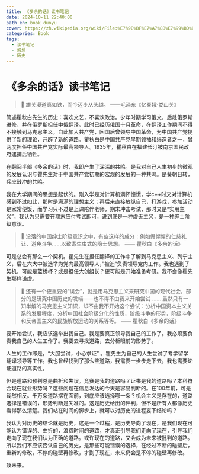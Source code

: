 ```yaml
---
title: 《多余的话》读书笔记
date: 2024-10-11 22:40:00
path_en: book_duoyu
cover: https://zh.wikipedia.org/wiki/File:%E7%9E%BF%E7%A7%8B%E7%99%BD%E5%90%8C%E5%BF%97.jpg
categories: Book
tags: 
  - 读书笔记
  - 感想
  - 历史
---
```




# 《多余的话》读书笔记


> 📌 雄关漫道真如铁，而今迈步从头越。 ——毛泽东《忆秦娥·娄山关》



简述瞿秋白先生的历史：喜欢文艺，不喜欢政治。少年时期学习俄文，后赴俄罗斯进修，并在俄罗斯担任中俄翻译。此时已经历俄国十月革命，在翻译工作期间不得不接触到马克思主义，自此加入共产党，回国后曾领导中国革命，为中国共产党提供了新的理论，开辟了新的道路。瞿秋白是中国共产党早期领袖和缔造者之一，曾两度担任中国共产党实际最高领导人。1935年，瞿秋白在福建长汀被南京国民政府逮捕后牺牲。

在翻阅半部《多余的话》时，我即产生了深深的共鸣。是我对自己人生初步的微观的发展认识与瞿先生对于中国共产党初期的宏观的发展的一种共鸣。是葵朝日转，兵应鼓冲的共鸣。

我在大学期间的思想是起伏的。刚入学是对计算机满怀憧憬，学c++时又对计算机感到不过如此，那时是满满的理想主义；再后来直接放纵自己，打游戏，参加活动是家常便饭，而学习只不过是上课陪伴老师，期末冲击考试，那时又是“实用主义”，我认为只需要在期末应付考试即可，说到底是一种虚无主义，是一种绅士阶级意识。

> 📌 没落的中国绅士阶级意识之中，有些这样的成分：例如假惺惺的仁慈礼让、避免斗争……以致寄生虫式的隐士思想。 —— 瞿秋白《多余的话》



可是总会有那么一个契机。瞿先生在担任翻译的工作中了解到马克思主义、列宁主义，后在六大中被选举为党内最高领导人，”被迫“负责领导党内工作。我也遇到了契机，可能是蓝桥杯？或是担任大创组长？更可能是开始准备考研。我不会像瞿先生那样谦虚。

> 📌 还有一个更重要的“误会”，就是用马克思主义来研究中国的现代社会，部分的是研究中国历史的发端——也不得不由我来开始尝试 …… 虽然只有一知半解的马克思主义知识，却不由我不开始这个尝试：分析中国资本主义关系的发展程度，分析中国社会阶级分化的性质，阶级斗争的形势，阶级斗争和反帝国主义的民族解放运动的关系等等。 —— 瞿秋白《多余的话》



要开始尝试，我应该选举出我自己。我是要真正领导我自己的工作了。我必须要负责我自己的人生工作了。我要去寻找道路，去分析眼前的形势了。

人生的工作即是，“大胆尝试，小心求证” 。瞿先生为自己的人生尝试了考学留学翻译领导等工作。我也曾经找到了那么些道路，我需要一步步走下去，我也需要论证道路的真实性。

但是道路和预判总是曲折和失误。竞赛是我的道路吗？证书是我的道路吗？本科符合现在就业形势吗？这些问题在信息发达的今天是容易判断的。在100年前，可是截然相反。千万条道路摆在面前，到底应该选择哪一条？机会主义是存在的，道路选择是错误的，形势判断是失准的。这是历史给出的评判，但不是所有人都像历史看得那么清楚。我们站在时间的脚步上，就可以对历史的进程妄下结论吗？

我认为对历史的结论就是历史，这是一个过程，是历史导向了现在，是我们现在可能认为错误的、曲折的，浪费时间的道路，才真正引导我们走向了现在，引导我们走向了现在我们认为正确的道路。或许现在的道路，又会成为未来被批判的道路。所以我们不应该否认自己的历史，是那些可能错误的选择，在经过不断的碰壁后，重新的修改，不停的碰壁再修改，才到了现在，未来仍会是不停的碰壁再修改。

致未来。